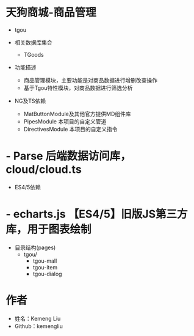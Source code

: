 # 天狗商城-商品管理
- tgou

- 相关数据库集合
    - TGoods
- 功能描述
    - 商品管理模块，主要功能是对商品数据进行增删改查操作
    - 基于Tgou特性模块，对商品数据进行筛选分析
- NG及TS依赖
    - MatButtonModule及其他官方提供MD组件库 
    - PipesModule 本项目的自定义管道
    - DirectivesModule 本项目的自定义指令
#    - Parse 后端数据访问库，cloud/cloud.ts
- ES4/5依赖
#    - echarts.js 【ES4/5】旧版JS第三方库，用于图表绘制

- 目录结构(pages)
    - tgou/
        - tgou-mall
        - tgou-item
        - tgou-dialog

# 作者
- 姓名：Kemeng Liu
- Github：kemengliu
